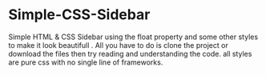 # Simple-CSS-Sidebar
Simple HTML &amp; CSS Sidebar using the float property and some other styles to make it look beautifull .
All you have to do is clone the project or download the files then try reading and understanding the code.
all styles are pure css with no single line of frameworks.
